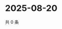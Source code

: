 # 2025-08-20

共 0 条

<!-- BEGIN ZHIHUQUESTIONS -->
<!-- 最后更新时间 Wed Aug 20 2025 05:10:54 GMT+0800 (China Standard Time) -->

<!-- END ZHIHUQUESTIONS -->
